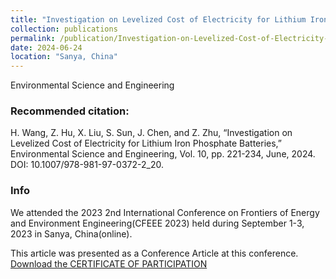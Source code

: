 ```yaml
---
title: "Investigation on Levelized Cost of Electricity for Lithium Iron Phosphate Batteries"
collection: publications
permalink: /publication/Investigation-on-Levelized-Cost-of-Electricity-for-Lithium-Iron-Phosphate-Batteries
date: 2024-06-24
location: "Sanya, China"
---
```

Environmental Science and Engineering

### Recommended citation:

H. Wang, Z. Hu, X. Liu, S. Sun, J. Chen, and Z. Zhu, “Investigation on Levelized Cost of Electricity for Lithium Iron Phosphate Batteries,” Environmental Science and Engineering, Vol. 10, pp. 221-234, June, 2024. DOI: 10.1007/978-981-97-0372-2_20.

### Info

We attended the 2023 2nd International Conference on Frontiers of Energy and Environment Engineering(CFEEE 2023) held during September 1-3, 2023 in Sanya, China(online).

This article was presented as a Conference Article at this conference.
[Download the CERTIFICATE OF PARTICIPATION](https://ZhuZixuan0809.github.io/files/CF2345.pdf)
